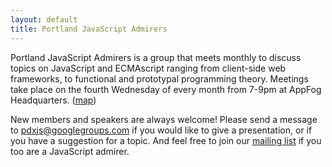 ```yaml
---
layout: default
title: Portland JavaScript Admirers
---
```


Portland JavaScript Admirers is a group that meets monthly to discuss topics on
JavaScript and ECMAscript ranging from client-side web frameworks, to
functional and prototypal programming theory. Meetings take place on the fourth
Wednesday of every month from 7-9pm at AppFog Headquarters. ([map][])

[map]: http://calagator.org/venues/202393387

New members and speakers are always welcome! Please send a message to
[pdxjs@googlegroups.com][] if you would like to give a presentation, or if you
have a suggestion for a topic.  And feel free to join our [mailing list][] if
you too are a JavaScript admirer.

[pdxjs@googlegroups.com]: mailto:pdxjs@googlegroups.com
[mailing list]: http://groups.google.com/group/pdxjs
